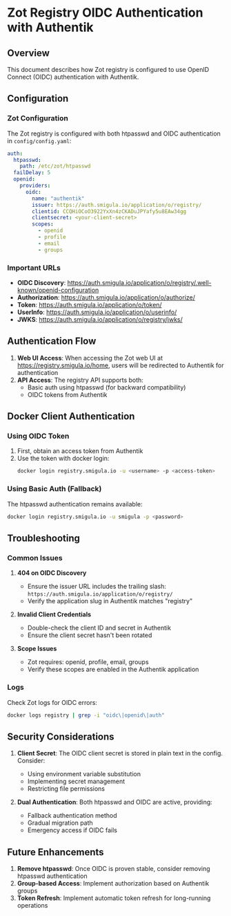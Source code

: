 # Zot Registry OIDC Authentication with Authentik

## Overview

This document describes how Zot registry is configured to use OpenID Connect (OIDC) authentication with Authentik.

## Configuration

### Zot Configuration

The Zot registry is configured with both htpasswd and OIDC authentication in `config/config.yaml`:

```yaml
auth:
  htpasswd:
    path: /etc/zot/htpasswd
  failDelay: 5
  openid:
    providers:
      oidc:
        name: "authentik"
        issuer: https://auth.smigula.io/application/o/registry/
        clientid: CCQHiOCoO3922YxXn4zCKADuJPYafy5u8EAw34gg
        clientsecret: <your-client-secret>
        scopes:
          - openid
          - profile
          - email
          - groups
```

### Important URLs

- **OIDC Discovery**: https://auth.smigula.io/application/o/registry/.well-known/openid-configuration
- **Authorization**: https://auth.smigula.io/application/o/authorize/
- **Token**: https://auth.smigula.io/application/o/token/
- **UserInfo**: https://auth.smigula.io/application/o/userinfo/
- **JWKS**: https://auth.smigula.io/application/o/registry/jwks/

## Authentication Flow

1. **Web UI Access**: When accessing the Zot web UI at https://registry.smigula.io/home, users will be redirected to Authentik for authentication
1. **API Access**: The registry API supports both:
   - Basic auth using htpasswd (for backward compatibility)
   - OIDC tokens from Authentik

## Docker Client Authentication

### Using OIDC Token

1. First, obtain an access token from Authentik
1. Use the token with docker login:
   ```bash
   docker login registry.smigula.io -u <username> -p <access-token>
   ```

### Using Basic Auth (Fallback)

The htpasswd authentication remains available:

```bash
docker login registry.smigula.io -u smigula -p <password>
```

## Troubleshooting

### Common Issues

1. **404 on OIDC Discovery**

   - Ensure the issuer URL includes the trailing slash: `https://auth.smigula.io/application/o/registry/`
   - Verify the application slug in Authentik matches "registry"

1. **Invalid Client Credentials**

   - Double-check the client ID and secret in Authentik
   - Ensure the client secret hasn't been rotated

1. **Scope Issues**

   - Zot requires: openid, profile, email, groups
   - Verify these scopes are enabled in the Authentik application

### Logs

Check Zot logs for OIDC errors:

```bash
docker logs registry | grep -i "oidc\|openid\|auth"
```

## Security Considerations

1. **Client Secret**: The OIDC client secret is stored in plain text in the config. Consider:

   - Using environment variable substitution
   - Implementing secret management
   - Restricting file permissions

1. **Dual Authentication**: Both htpasswd and OIDC are active, providing:

   - Fallback authentication method
   - Gradual migration path
   - Emergency access if OIDC fails

## Future Enhancements

1. **Remove htpasswd**: Once OIDC is proven stable, consider removing htpasswd authentication
1. **Group-based Access**: Implement authorization based on Authentik groups
1. **Token Refresh**: Implement automatic token refresh for long-running operations
